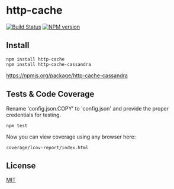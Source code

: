 # http-cache

[![Build Status](https://travis-ci.org/godaddy/node-http-cache-cassandra.png)](https://travis-ci.org/godaddy/node-http-cache-cassandra) [![NPM version](https://badge.fury.io/js/http-cache-cassandra.png)](http://badge.fury.io/js/http-cache-cassandra)


## Install

	npm install http-cache
	npm install http-cache-cassandra
	
https://npmjs.org/package/http-cache-cassandra


## Tests & Code Coverage

Rename 'config.json.COPY' to 'config.json' and provide the proper credentials for testing.

	npm test

Now you can view coverage using any browser here:

	coverage/lcov-report/index.html



## License

[MIT](https://github.com/godaddy/node-http-cache-cassandra/blob/master/LICENSE.txt)



